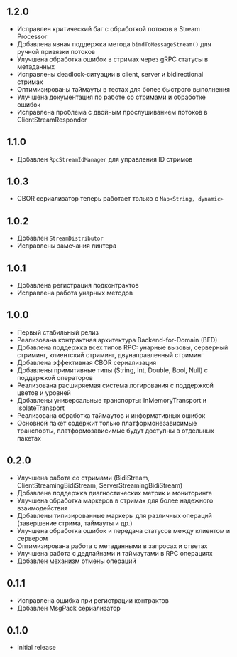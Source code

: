 ## 1.2.0
- Исправлен критический баг с обработкой потоков в Stream Processor
- Добавлена явная поддержка метода `bindToMessageStream()` для ручной привязки потоков
- Улучшена обработка ошибок в стримах через gRPC статусы в метаданных
- Исправлены deadlock-ситуации в client, server и bidirectional стримах
- Оптимизированы таймауты в тестах для более быстрого выполнения
- Улучшена документация по работе со стримами и обработке ошибок
- Исправлена проблема с двойным прослушиванием потоков в ClientStreamResponder

## 1.1.0
- Добавлен `RpcStreamIdManager` для управления ID стримов

## 1.0.3
- CBOR сериализатор теперь работает только с `Map<String, dynamic>`

## 1.0.2
- Добавлен `StreamDistributor`
- Исправлены замечания линтера

## 1.0.1
- Добавлена регистрация подконтрактов
- Исправлена работа унарных методов

## 1.0.0
- Первый стабильный релиз
- Реализована контрактная архитектура Backend-for-Domain (BFD)
- Добавлена поддержка всех типов RPC: унарные вызовы, серверный стриминг, клиентский стриминг, двунаправленный стриминг
- Добавлена эффективная CBOR сериализация
- Добавлены примитивные типы (String, Int, Double, Bool, Null) с поддержкой операторов
- Реализована расширяемая система логирования с поддержкой цветов и уровней
- Добавлены универсальные транспорты: InMemoryTransport и IsolateTransport
- Реализована обработка таймаутов и информативных ошибок
- Основной пакет содержит только платформонезависимые транспорты, платформозависимые будут доступны в отдельных пакетах

## 0.2.0

- Улучшена работа со стримами (BidiStream, ClientStreamingBidiStream, ServerStreamingBidiStream)
- Добавлена поддержка диагностических метрик и мониторинга
- Улучшена обработка маркеров в стримах для более надежного взаимодействия
- Добавлены типизированные маркеры для различных операций (завершение стрима, таймауты и др.)
- Улучшена обработка ошибок и передача статусов между клиентом и сервером
- Оптимизирована работа с метаданными в запросах и ответах
- Улучшена работа с дедлайнами и таймаутами в RPC операциях
- Добавлен механизм отмены операций

## 0.1.1

- Исправлена ошибка при регистрации контрактов
- Добавлен MsgPack сериализатор

## 0.1.0

- Initial release
